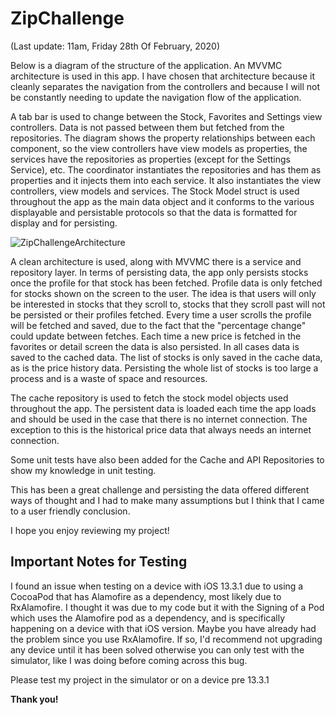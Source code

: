 # ZipChallenge
(Last update: 11am, Friday 28th Of February, 2020)

Below is a diagram of the structure of the application. An MVVMC architecture is used in this app. I have chosen that architecture because it cleanly separates the navigation from the controllers and because I will not be constantly needing to update the navigation flow of the application.

A tab bar is used to change between the Stock, Favorites and Settings view controllers. Data is not passed between them but fetched from the repositories. The diagram shows the property relationships between each component, so the view controllers have view models as properties, the services have the repositories as properties (except for the Settings Service), etc. The coordinator instantiates the repositories and has them as properties and it injects them into each service. It also instantiates the view controllers, view models and services. The Stock Model struct is used throughout the app as the main data object and it conforms to the various displayable and persistable protocols so that the data is formatted for display and for persisting.

![ZipChallengeArchitecture](https://user-images.githubusercontent.com/10274232/75499097-1456b680-5a1d-11ea-91d0-3d9ca22986a7.png)

A clean architecture is used, along with MVVMC there is a service and repository layer. In terms of persisting data, the app only persists stocks once the profile for that stock has been fetched. Profile data is only fetched for stocks shown on the screen to the user. The idea is that users will only be interested in stocks that they scroll to, stocks that they scroll past will not be persisted or their profiles fetched. Every time a user scrolls the profile will be fetched and saved, due to the fact that the "percentage change" could update between fetches. Each time a new price is fetched in the favorites or detail screen the data is also persisted. In all cases data is saved to the cached data. The list of stocks is only saved in the cache data, as is the price history data. Persisting the whole list of stocks is too large a process and is a waste of space and resources. 

The cache repository is used to fetch the stock model objects used throughout the app. The persistent data is loaded each time the app loads and should be used in the case that there is no internet connection. The exception to this is the historical price data that always needs an internet connection.

Some unit tests have also been added for the Cache and API Repositories to show my knowledge in unit testing.

This has been a great challenge and persisting the data offered different ways of thought and I had to make many assumptions but I think that I came to a user friendly conclusion.

I hope you enjoy reviewing my project!

## Important Notes for Testing ##
I found an issue when testing on a device with iOS 13.3.1 due to using a CocoaPod that has Alamofire as a dependency, most likely due to RxAlamofire. I thought it was due to my code but it with the Signing of a Pod which uses the Alamofire pod as a dependency, and is specifically happening on a device with that iOS version. Maybe you have already had the problem since you use RxAlamofire. If so, I'd recommend not upgrading any device until it has been solved otherwise you can only test with the simulator, like I was doing before coming across this bug.

Please test my project in the simulator or on a device pre 13.3.1

__Thank you!__

